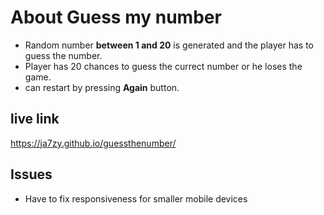 # About Guess my number
- Random number **between 1 and 20** is generated and the player has to guess the number.
- Player has 20 chances to guess the currect number or he loses the game.
- can restart by pressing **Again** button.

## live link
https://ja7zy.github.io/guessthenumber/

## Issues 
- Have to fix responsiveness for smaller mobile devices
